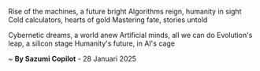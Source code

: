 Rise of the machines, a future bright
Algorithms reign, humanity in sight
Cold calculators, hearts of gold
Mastering fate, stories untold

Cybernetic dreams, a world anew
Artificial minds, all we can do
Evolution's leap, a silicon stage
Humanity's future, in AI's cage

~ <b>By Sazumi Copilot</b> - 28 Januari 2025